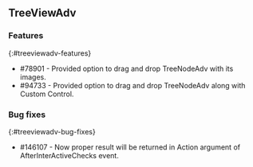 ## TreeViewAdv

### Features
{:#treeviewadv-features}

* \#78901 - Provided option to drag and drop TreeNodeAdv with its images.
* \#94733 - Provided option to drag and drop TreeNodeAdv along with Custom Control.

### Bug fixes
{:#treeviewadv-bug-fixes}

* \#146107 - Now proper result will be returned in Action argument of AfterInterActiveChecks event.

